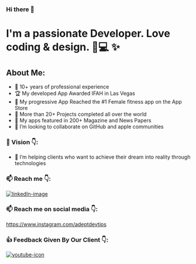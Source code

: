 ### Hi there 👋

# I'm a passionate Developer. Love coding & design. :iphone::computer: ✨

## About Me:

- 💎 10+ years of professional experience  
- 🏆 My developed App Awarded IFAH in Las Vegas 
- 🥇 My progressive App Reached the #1 Female fitness app on the App Store 
- :rocket: More than 20+ Projects completed all over the world 
- 🥇 My apps featured in 200+ Magazine and News Papers
- 👯 I’m looking to collaborate on GitHub and apple communities

### :statue_of_liberty: Vision :point_down::
- 🌱 I’m helping clients who want to achieve their dream into reality through technologies

### 📫 Reach me :point_down::
[![linkedIn-image](https://user-images.githubusercontent.com/56787966/180598832-21b5c99d-fdc9-4c54-a526-d170ad74774a.png)](https://www.linkedin.com/in/saumil-shah-b954b9101/) 

### 📫 Reach me on social media :point_down::
https://www.instagram.com/adeptdevtips 

### :+1: Feedback Given By Our Client :point_down::
[![youtube-icon](https://user-images.githubusercontent.com/56787966/180598791-640ed7cb-837e-4d0b-ab24-b3315735b423.png)](https://www.youtube.com/watch?v=c5xyJfBsjp0&feature=emb_imp_woyt) 
